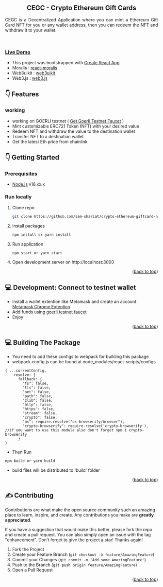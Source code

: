 <div align="center">

<h2 align="center">CEGC - Crypto Ethereum Gift Cards</h2>

<p align="justify">CEGC is a Decentralized Application where you can mint a Ethereum Gift Card NFT for you or any wallet address, then you can redeem the NFT and withdraw it to your wallet.</p>
</div>
<br/>
<h3 align="left"><a href="https://sam-shariat.github.io/crypto-ethereum-giftcard-nft/" target="_blank">Live Demo</a></h3>

- This project was bootstrapped with [Create React App](https://github.com/facebook/create-react-app)
- Moralis : [react-moralis](https://github.com/MoralisWeb3/react-moralis)
- Web3uikit : [web3uikit](https://github.com/web3ui/web3uikit)
- Web3.js : [web3.js](https://github.com/web3/web3.js)

## :point_down: Features

### working

- working on GOERLI testnet ( [Get Goerli Testnet Faucet](https://faucetlink.to/goerli) )
- Mint customizable ERC721 Token (NFT) with your desired value 
- Redeem NFT and withdraw the value to the destination wallet
- Transfer NFT to a destination wallet
- Get the latest Eth price from chainlink

<!-- GETTING STARTED -->

## :point_down: Getting Started

### Prerequisites

- [Node.js](https://nodejs.org/en/) v16.xx.x

### Run locally

1. Clone repo

   ```sh
   git clone https://github.com/sam-shariat/crypto-ethereum-giftcard-nft.git
   ```

2. Install packages
   ```sh
   npm install or yarn install
   ```
3. Run application
   ```sh
   npm start or yarn start
   ```
4. Open development server on http://localhost:3000

<p align="right">(<a href="#top">back to top</a>)</p>

## :computer: Development: Connect to testnet wallet

- Install a wallet extention like Metamask and create an account [Metamask Chrome Extention](https://chrome.google.com/webstore/detail/metamask/nkbihfbeogaeaoehlefnkodbefgpgknn)
- Add funds using [goerli testnet faucet](https://faucetlink.to/goerli)
- Enjoy

<p align="right">(<a href="#top">back to top</a>)</p>

## :computer: Building The Package

- You need to add these configs to webpack for building this package
- webpack.config.js can be found at node_modules/react-scripts/configs

```
{ ...currentConfig,
    resolve: {
      fallback: {
        "fs": false,
        "tls": false,
        "net": false,
        "path": false,
        "zlib": false,
        "http": false,
        "https": false,
        "stream": false,
        "crypto": false,
        "os": require.resolve("os-browserify/browser"),
        "crypto-browserify": require.resolve('crypto-browserify'), //if you want to use this module also don't forget npm i crypto-browserify 
      }
}
```

- Then Run 
```sh
npm build or yarn build 
```

- build files will be distributed to 'build' folder

<p align="right">(<a href="#top">back to top</a>)</p>

<!-- CONTRIBUTING -->

## :writing_hand: Contributing

Contributions are what make the open source community such an amazing place to learn, inspire, and create. Any contributions you make are **greatly appreciated**.

If you have a suggestion that would make this better, please fork the repo and create a pull request. You can also
simply open an issue with the tag "enhancement". Don't forget to give the project a star! Thanks again!

1. Fork the Project
2. Create your Feature Branch (`git checkout -b feature/AmazingFeature`)
3. Commit your Changes (`git commit -m 'Add some AmazingFeature'`)
4. Push to the Branch (`git push origin feature/AmazingFeature`)
5. Open a Pull Request

<p align="right">(<a href="#top">back to top</a>)</p>
